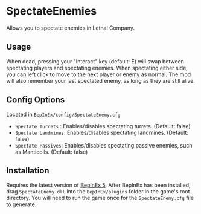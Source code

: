 # SpectateEnemies
 Allows you to spectate enemies in Lethal Company.

## Usage
When dead, pressing your "Interact" key (default: E) will swap between spectating players and spectating enemies. When spectating either side, you can left click to move to the next player or enemy as normal. The mod will also remember your last spectated enemy, as long as they are still alive.

## Config Options
Located in `BepInEx/config/SpectateEnemy.cfg`

- `Spectate Turrets` : Enables/disables spectating turrets. (Default: false)
- `Spectate Landmines`: Enables/disables spectating landmines. (Default: false)
- `Spectate Passives`: Enables/disables spectating passive enemies, such as Manticoils. (Default: false)

 ## Installation
 Requires the latest version of [BepInEx 5](https://github.com/BepInEx/BepInEx). After BepInEx has been installed, drag `SpectateEnemy.dll` into the `BepInEx/plugins` folder in the game's root directory. You will need to run the game once for the `SpectateEnemy.cfg` file to generate.
